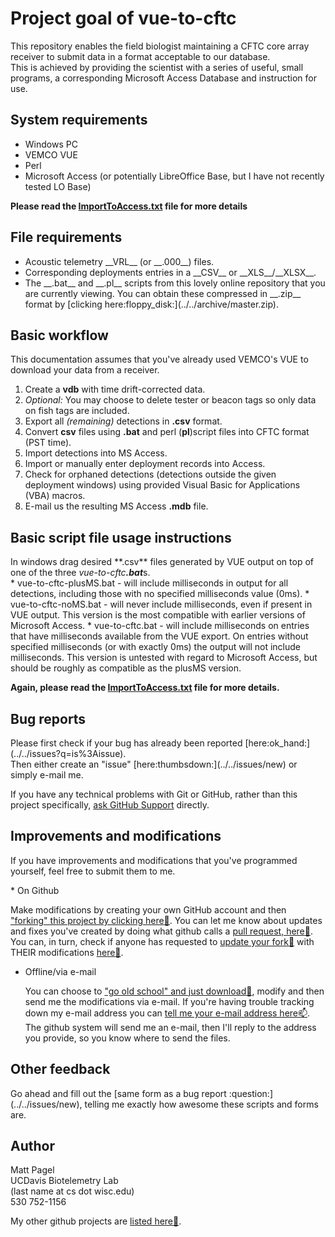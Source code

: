 # Project goal of vue-to-cftc #
This repository enables the field biologist maintaining a CFTC core array receiver to submit data in a format acceptable to our database.<br>
This is achieved by providing the scientist with a series of useful, small programs, a corresponding Microsoft Access Database and instruction for use.

<h2>System requirements</h2>
<ul><li>Windows PC<br>
</li><li>VEMCO VUE<br>
</li><li>Perl<br>
</li><li>Microsoft Access (or potentially LibreOffice Base, but I have not recently tested LO Base)
</li></ul>
 <strong>Please read the <a href='ImportToAccess.txt'>ImportToAccess.txt</a> file for more details</strong><br>

<h2>File requirements</h2>
  <ul><li>Acoustic telemetry __VRL__ (or __.000__) files.</li>
  <li>Corresponding deployments entries in a __CSV__ or __XLS__/__XLSX__.</li>
  <li>The __.bat__ and __.pl__ scripts from this lovely online repository that you are currently viewing. You can obtain these compressed in __.zip__ format by [clicking here:floppy_disk:](../../archive/master.zip).</li></ul>

<h2>Basic workflow</h2>
This documentation assumes that you've already used VEMCO's VUE to download your data from a receiver.

1. Create a **vdb** with time drift-corrected data.
1. <em>Optional:</em> You may choose to delete tester or beacon tags so only data on fish tags are included.
1. Export all <em>(remaining)</em> detections in **.csv** format.
1. Convert **csv** files using **.bat** and perl (**pl**)script files into CFTC format (PST time).
1. Import detections into MS Access.
1. Import or manually enter deployment records into Access.
1. Check for orphaned detections (detections outside the given deployment windows) using provided Visual Basic for Applications (VBA) macros.
1. E-mail us the resulting MS Access **.mdb** file.

<h2>Basic script file usage instructions</h2>
 In windows drag desired **.csv** files generated by VUE output on top of one of the three <em>vue-to-cftc<strong>.bat</strong></em>s.<br>
  * vue-to-cftc-plusMS.bat - will include milliseconds in output for all detections, including those with no specified milliseconds value (0ms).
  * vue-to-cftc-noMS.bat - will never include milliseconds, even if present in VUE output. This version is the most compatible with earlier versions of Microsoft Access.
  * vue-to-cftc.bat - will include milliseconds on entries that have milliseconds available from the VUE export. On entries without specified milliseconds (or with exactly 0ms) the output will not include milliseconds. This version is untested with regard to Microsoft Access, but should be roughly as compatible as the plusMS version.
 
**Again, please read the <a href='ImportToAccess.txt'>ImportToAccess.txt</a> file for more details.**

<h2>Bug reports</h2>
Please first check if your bug has already been reported [here:ok_hand:](../../issues?q=is%3Aissue).<br>
Then either create an "issue" [here:thumbsdown:](../../issues/new) or simply e-mail me.

If you have any technical problems with Git or GitHub, rather than this project specifically, [ask GitHub Support](https://github.com/contact) directly.

<h2>Improvements and modifications</h2>
<p>If you have improvements and modifications that you've programmed yourself, feel free to submit them to me.</p>
* On Github

  Make modifications by creating your own GitHub account and then ["forking" this project by clicking here:fork_and_knife:](../../fork). You can let me know about updates and fixes you've created by doing what github calls a [pull request, here:muscle:](../../compare).  You can, in turn, check if anyone has requested to [update your fork:fork_and_knife:](../../pulls?q=is%3Apr) with THEIR modifications [here:fork_and_knife:](../../pulls?q=is%3Apr).
* Offline/via e-mail

  You can choose to ["go old school" and just download:floppy_disk:](../../archive/master.zip), modify and then send me the modifications via e-mail. If you're having trouble tracking down my e-mail address you can [tell me your e-mail address here:mailbox:](../../issues/new). The github system will send me an e-mail, then I'll reply to the address you provide, so you know where to send the files.

<h2>Other feedback</h2>
Go ahead and fill out the [same form as a bug report :question:](../../issues/new), telling me exactly how awesome these scripts and forms are.

<h2>Author</h2>
  Matt Pagel<br>
  UCDavis Biotelemetry Lab<br>
  (last name at cs dot wisc.edu)<br>
  530 752-1156

My other github projects are [listed here:book:](../../../).<br>
